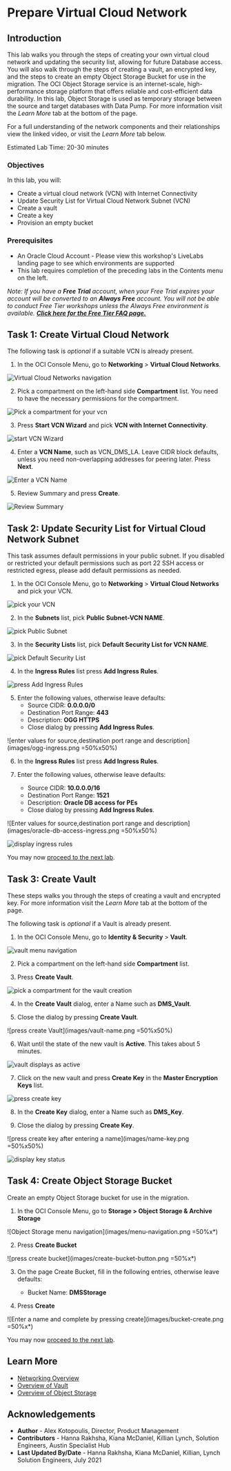 # Prepare Virtual Cloud Network

## Introduction

This lab walks you through the steps of creating your own virtual cloud network and updating the security list, allowing for future Database access. You will also walk through the steps of creating a vault, an encrypted key, and the steps to create an empty Object Storage Bucket for use in the migration. The OCI Object Storage service is an internet-scale, high-performance storage platform that offers reliable and cost-efficient data durability. In this lab, Object Storage is used as temporary storage between the source and target databases with Data Pump. For more information visit the *Learn More* tab at the bottom of the page.

For a full understanding of the network components and their relationships view the linked video, or visit the *Learn More* tab below.

  [](youtube:mIYSgeX5FkM)

Estimated Lab Time: 20-30 minutes

### Objectives

In this lab, you will:
* Create a virtual cloud network (VCN) with Internet Connectivity
* Update Security List for Virtual Cloud Network Subnet (VCN)
* Create a vault
* Create a key
* Provision an empty bucket

### Prerequisites

* An Oracle Cloud Account - Please view this workshop's LiveLabs landing page to see which environments are supported
* This lab requires completion of the preceding labs in the Contents menu on the left.

*Note: If you have a **Free Trial** account, when your Free Trial expires your account will be converted to an **Always Free** account. You will not be able to conduct Free Tier workshops unless the Always Free environment is available. **[Click here for the Free Tier FAQ page.](https://www.oracle.com/cloud/free/faq.html)***

## Task 1: Create Virtual Cloud Network

The following task is *optional* if a suitable VCN is already present.

1. In the OCI Console Menu, go to **Networking** > **Virtual Cloud Networks**.

  ![Virtual Cloud Networks navigation](images/vcn-location.png)

2. Pick a compartment on the left-hand side **Compartment** list. You need to have the necessary permissions for the compartment.

  ![Pick a compartment for your vcn](images/create-vcn-in-compartment.png)

3. Press **Start VCN Wizard** and pick **VCN with Internet Connectivity**.

  ![start VCN Wizard](images/vcn-with-internet-wizard.png )
  

4. Enter a **VCN Name**, such as VCN\_DMS\_LA. Leave CIDR block defaults, unless you need non-overlapping addresses for peering later. Press **Next**.

  ![Enter a VCN Name](images/vcn-configuration.png)

5. Review Summary and press **Create**.

  ![Review Summary](images/vcn-review-and-create.png)

## Task 2: Update Security List for Virtual Cloud Network Subnet

This task assumes default permissions in your public subnet. If you disabled or restricted your default permissions such as port 22 SSH access or restricted egress, please add default permissions as needed.

1. In the OCI Console Menu, go to **Networking** > **Virtual Cloud Networks** and pick your VCN.

  ![pick your VCN](images/created-vcn.png)

2. In the **Subnets** list, pick **Public Subnet-VCN NAME**.

  ![pick Public Subnet](images/vcn-public-subnet.png)

3. In the **Security Lists** list, pick **Default Security List for VCN NAME**.

  ![pick Default Security List](images/public-subnet-default-sl.png)

4. In the **Ingress Rules** list press **Add Ingress Rules**.

  ![press Add Ingress Rules](images/add-ingress.png)

5. Enter the following values, otherwise leave defaults:
    - Source CIDR: **0.0.0.0/0**
    - Destination Port Range: **443**
    - Description: **OGG HTTPS**
    - Close dialog by pressing **Add Ingress Rules**.

  ![enter values for source,destination port range and description](images/ogg-ingress.png =50%x50%)

6. In the **Ingress Rules** list press **Add Ingress Rules**.

7. Enter the following values, otherwise leave defaults:
    - Source CIDR: **10.0.0.0/16**
    - Destination Port Range: **1521**
    - Description: **Oracle DB access for PEs**
    - Close dialog by pressing **Add Ingress Rules**.

  ![Enter values for source,destination port range and description](images/oracle-db-access-ingress.png =50%x50%)

![display ingress rules](images/ingress-rules.png)

You may now [proceed to the next lab](#next).


## Task 3: Create Vault

These steps walks you through the steps of creating a vault and encrypted key. For more information visit the *Learn More* tab at the bottom of the page.

The following task is *optional* if a Vault is already present.

1. In the OCI Console Menu, go to **Identity & Security** > **Vault**.

  ![vault menu navigation](images/vault-oci-menu.png)

2. Pick a compartment on the left-hand side **Compartment** list.

3. Press **Create Vault**.

  ![pick a compartment for the vault creation](images/create-vault.png)

4. In the **Create Vault** dialog, enter a Name such as **DMS\_Vault**.

5. Close the dialog by pressing **Create Vault**.

  ![press create Vault](images/vault-name.png =50%x50%)

6. Wait until the state of the new vault is **Active**. This takes about 5 minutes.

  ![vault displays as active](images/active-vault.png)

7. Click on the new vault and press **Create Key** in the **Master Encryption Keys** list.

  ![press create key](images/create-key.png)

8. In the **Create Key** dialog, enter a Name such as **DMS\_Key**.

9. Close the dialog by pressing **Create Key**.

  ![press create key after entering a name](images/name-key.png =50%x50%)

![display key status](images/created-key.png)



## Task 4: Create Object Storage Bucket

Create an empty Object Storage bucket for use in the migration.

1. In the OCI Console Menu, go to **Storage > Object Storage & Archive Storage**

  ![Object Storage menu navigation](images/menu-navigation.png =50%x*)

2. Press **Create Bucket**

  ![press create bucket](images/create-bucket-button.png =50%x*)

3. On the page Create Bucket, fill in the following entries, otherwise leave defaults:

    - Bucket Name: **DMSStorage**

4. Press **Create**

  ![Enter a name and complete by pressing create](images/bucket-create.png =50%x*)

You may now [proceed to the next lab](#next).


## Learn More

* [Networking Overview](https://docs.oracle.com/en-us/iaas/Content/Network/Concepts/overview.htm)
* [Overview of Vault](https://docs.oracle.com/en-us/iaas/Content/KeyManagement/Concepts/keyoverview.htm)
* [Overview of Object Storage](https://docs.oracle.com/en-us/iaas/Content/Object/Concepts/objectstorageoverview.htm)

## Acknowledgements
* **Author** - Alex Kotopoulis, Director, Product Management
* **Contributors** -  Hanna Rakhsha, Kiana McDaniel, Killian Lynch, Solution Engineers, Austin Specialist Hub
* **Last Updated By/Date** - Hanna Rakhsha, Kiana McDaniel, Killian, Lynch Solution Engineers, July 2021
